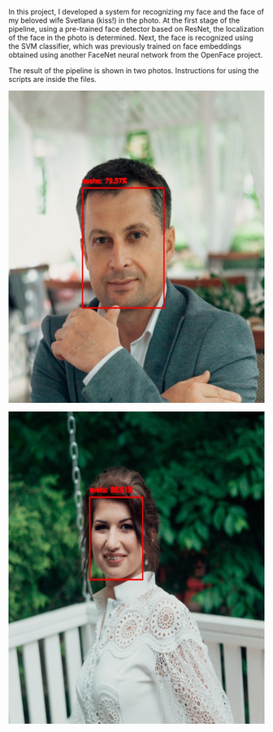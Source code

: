 
In this project, I developed a system for recognizing my face and the face of my beloved wife Svetlana (kiss!) in the photo.
At the first stage of the pipeline, using a pre-trained face detector based on ResNet, the localization of the face 
in the photo is determined. Next, the face is recognized using the SVM classifier, which was previously trained on 
face embeddings obtained using another FaceNet neural network from the OpenFace project. 

The result of the pipeline is shown in two photos. Instructions for using the scripts are inside the files.
<p align="center">
  <img width="600" height="615" src="Output_Sasha.jpg">
</p>
<p align="center">
  <img width="600" height="615" src="Output_Sveta.jpg">
</p>
 
